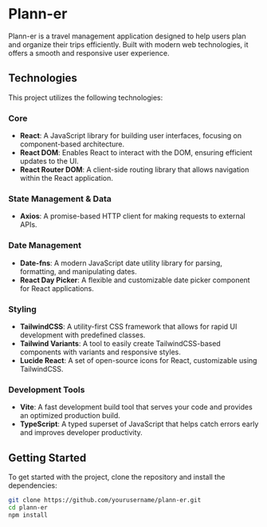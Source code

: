 # Plann-er

Plann-er is a travel management application designed to help users plan and organize their trips efficiently. Built with modern web technologies, it offers a smooth and responsive user experience.

## Technologies

This project utilizes the following technologies:

### Core

- **React**: A JavaScript library for building user interfaces, focusing on component-based architecture.
- **React DOM**: Enables React to interact with the DOM, ensuring efficient updates to the UI.
- **React Router DOM**: A client-side routing library that allows navigation within the React application.

### State Management & Data

- **Axios**: A promise-based HTTP client for making requests to external APIs.

### Date Management

- **Date-fns**: A modern JavaScript date utility library for parsing, formatting, and manipulating dates.
- **React Day Picker**: A flexible and customizable date picker component for React applications.

### Styling

- **TailwindCSS**: A utility-first CSS framework that allows for rapid UI development with predefined classes.
- **Tailwind Variants**: A tool to easily create TailwindCSS-based components with variants and responsive styles.
- **Lucide React**: A set of open-source icons for React, customizable using TailwindCSS.

### Development Tools

- **Vite**: A fast development build tool that serves your code and provides an optimized production build.
- **TypeScript**: A typed superset of JavaScript that helps catch errors early and improves developer productivity.

## Getting Started

To get started with the project, clone the repository and install the dependencies:

```bash
git clone https://github.com/yourusername/plann-er.git
cd plann-er
npm install
```
